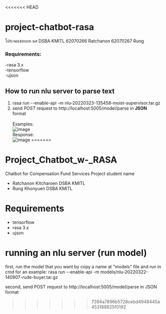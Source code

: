 <<<<<<< HEAD
# project-chatbot-rasa
โปรเจคแชทบอท นศ DSBA KMITL
62070266 Ratchanon
62070267 Rung

### Requirements:
-rasa 3.x </br>
-tensorflow </br>
-ujson

## How to run nlu server to parse text

1) rasa run --enable-api -m nlu-20220323-135458-moist-supervisor.tar.gz
2) send *POST* request to http://localhost:5005/model/parse in **JSON** format
</br></br>
Examples:</br>
![image](https://user-images.githubusercontent.com/54878524/156889864-5ba8b350-f957-4e21-8ae0-23a4574aff0a.png)</br>
Response:</br>
![image](https://user-images.githubusercontent.com/54878524/156889907-6e68ab80-8268-49f4-8fa6-89237f9e4430.png)
=======
# Project_Chatbot_w-_RASA
Chatbot for Compensation Fund Services Project
student name
- Ratchanon Kitcharoen DSBA KMITL
- Rung Khonyuen DSBA KMITL 

# Requirements
- tensorflow
- rasa 3.x
- ujson

# running an nlu server (run model)
  first, run the model that you want by copy a name at "models" file and run in cmd
  for an example: rasa run --enable-api -m models/nlu-20220322-140907-rude-buyer.tar.gz
 
  second, send POST request to http://localhost:5005/model/parse in JSON format
  
>>>>>>> 7394a7896b5728cebd4948445a453188825f0192
